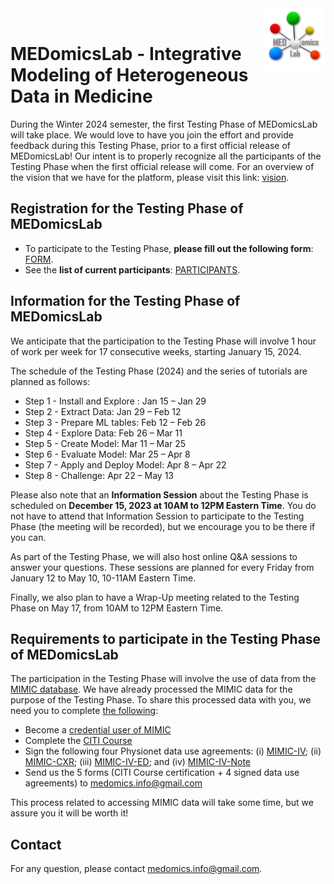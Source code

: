 <img src="MEDomicsLab_LOGO.png" width="100" align="right" align="top" >
<br />

# MEDomicsLab - Integrative Modeling of Heterogeneous Data in Medicine

During the Winter 2024 semester, the first Testing Phase of MEDomicsLab will take place. We would love to have you join the effort and provide feedback during this Testing Phase, prior to a first official release of MEDomicsLab! Our intent is to properly recognize all the participants of the Testing Phase when the first official release will come. For an overview of the vision that we have for the platform, please visit this link: [vision](https://bit.ly/3EdkQpi).

## Registration for the Testing Phase of MEDomicsLab

* To participate to the Testing Phase, **please fill out the following form**: [FORM](https://forms.office.com/r/ysbvNuCuw3).
* See the **list of current participants**: [PARTICIPANTS](https://docs.google.com/spreadsheets/d/1w4n2gygstxnrFSzAi1LqGsxgCVYa1Odyb8vl9huu-kU/).

## Information for the Testing Phase of MEDomicsLab

We anticipate that the participation to the Testing Phase will involve 1 hour of work per week for 17 consecutive weeks, starting January 15, 2024.

The schedule of the Testing Phase (2024) and the series of tutorials are planned as follows:
* Step 1 - Install and Explore : Jan 15 – Jan 29
* Step 2 - Extract Data: Jan 29 – Feb 12
* Step 3 - Prepare ML tables: Feb 12 – Feb 26
* Step 4 - Explore Data: Feb 26 – Mar 11
* Step 5 - Create Model: Mar 11 – Mar 25
* Step 6 - Evaluate Model: Mar 25 – Apr 8
* Step 7 - Apply and Deploy Model: Apr 8 – Apr 22 
* Step 8 - Challenge: Apr 22 – May 13

Please also note that an **Information Session** about the Testing Phase is scheduled on **December 15, 2023 at 10AM to 12PM Eastern Time**. You do not have to attend that Information Session to participate to the Testing Phase (the meeting will be recorded), but we encourage you to be there if you can. 

As part of the Testing Phase, we will also host online Q&A sessions to answer your questions. These sessions are planned for every Friday from January 12 to May 10, 10-11AM Eastern Time.

Finally, we also plan to have a Wrap-Up meeting related to the Testing Phase on May 17, from 10AM to 12PM Eastern Time.

## Requirements to participate in the Testing Phase of MEDomicsLab

The participation in the Testing Phase will involve the use of data from the [MIMIC database](https://mimic.mit.edu/). We have already processed the MIMIC data for the purpose of the Testing Phase. To share this processed data with you, we need you to complete [the following](https://mimic.mit.edu/docs/gettingstarted/):
* Become a [credential user of MIMIC](https://physionet.org/settings/credentialing/)
* Complete the [CITI Course](https://physionet.org/about/citi-course/)
* Sign the following four Physionet data use agreements: (i) [MIMIC-IV](https://physionet.org/sign-dua/mimiciv/2.2/); (ii) [MIMIC-CXR](https://physionet.org/sign-dua/mimic-cxr/2.0.0/); (iii) [MIMIC-IV-ED](https://physionet.org/sign-dua/mimic-iv-ed/2.2/); and (iv) [MIMIC-IV-Note](https://physionet.org/sign-dua/mimic-iv-note/2.2/)
* Send us the 5 forms (CITI Course certification + 4 signed data use agreements) to <medomics.info@gmail.com>

This process related to accessing MIMIC data will take some time, but we assure you it will be worth it!

## Contact

For any question, please contact <medomics.info@gmail.com>.

